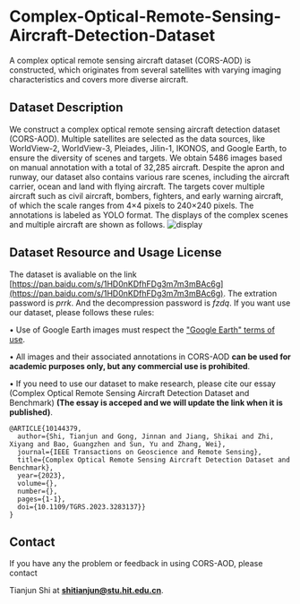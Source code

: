 # Complex-Optical-Remote-Sensing-Aircraft-Detection-Dataset
A complex optical remote sensing aircraft dataset (CORS-AOD) is constructed, which originates from several satellites with varying imaging characteristics and covers more diverse aircraft.

## Dataset Description
We construct a complex optical remote sensing aircraft detection dataset (CORS-AOD). Multiple satellites are selected as the data sources, like WorldView-2, WorldView-3, Pleiades, Jilin-1, IKONOS, and Google Earth, to ensure the diversity of scenes and targets. We obtain 5486 images based on manual annotation with a total of 32,285 aircraft. Despite the apron and runway, our dataset also contains various rare scenes, including the aircraft carrier, ocean and land with flying aircraft. The targets cover multiple aircraft such as civil aircraft, bombers, fighters, and early warning aircraft, of which the scale ranges from 4×4 pixels to 240×240 pixels. The annotations is labeled as YOLO format.
The displays of the complex scenes and multiple aircraft are shown as follows.
![display](https://user-images.githubusercontent.com/61158621/216558564-853beca5-fd32-408c-a9fa-ac70ff7cce5f.png)

## Dataset Resource and Usage License
The dataset is avaliable on the link  [https://pan.baidu.com/s/1HD0nKDfhFDg3m7m3mBAc6g](https://pan.baidu.com/s/1HD0nKDfhFDg3m7m3mBAc6g). The extration password is _prrk_. And the decompression password is _fzdq_. If you want use our dataset, please follows these rules:

• Use of Google Earth images must respect the ["Google Earth" terms of use](https://about.google/brand-resource-center/products-and-services/geo-guidelines/).

• All images and their associated annotations in CORS-AOD **can be used for academic purposes only, but any commercial use is prohibited**.

• If you need to use our dataset to make research, please cite our essay (Complex Optical Remote Sensing Aircraft Detection Dataset and Benchmark) **(The essay is acceped and we will update the link when it is published)**.
~~~
@ARTICLE{10144379,
  author={Shi, Tianjun and Gong, Jinnan and Jiang, Shikai and Zhi, Xiyang and Bao, Guangzhen and Sun, Yu and Zhang, Wei},
  journal={IEEE Transactions on Geoscience and Remote Sensing}, 
  title={Complex Optical Remote Sensing Aircraft Detection Dataset and Benchmark}, 
  year={2023},
  volume={},
  number={},
  pages={1-1},
  doi={10.1109/TGRS.2023.3283137}}
}
~~~

## Contact
If you have any the problem or feedback in using CORS-AOD, please contact

Tianjun Shi at **shitianjun@stu.hit.edu.cn**.
